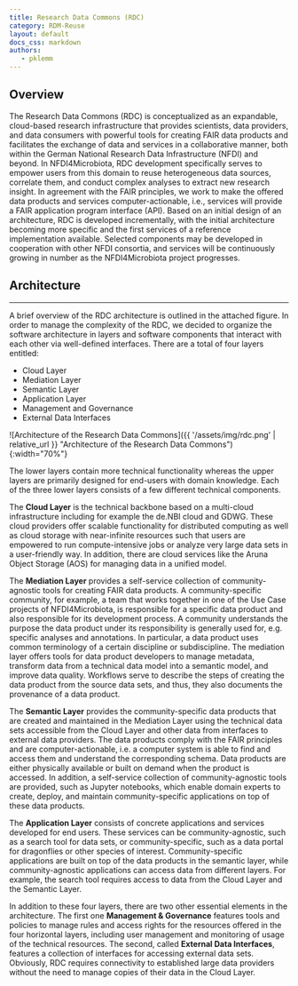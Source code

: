 ```yaml
---
title: Research Data Commons (RDC)
category: RDM-Reuse
layout: default
docs_css: markdown
authors:
   - pklemm
---
```


## Overview
The Research Data Commons (RDC) is conceptualized as an expandable, cloud-based research infrastructure that provides scientists, data providers, and data consumers with powerful tools for creating FAIR data products and facilitates the exchange of data and services in a collaborative manner, both within the German National Research Data Infrastructure (NFDI) and beyond.
In NFDI4Microbiota, RDC development specifically serves to empower users from this domain to reuse heterogeneous data sources, correlate them, and conduct complex analyses to extract new research insight. In agreement with the FAIR principles, we work to make the offered data products and services computer-actionable, i.e., services will provide a FAIR application program interface (API). Based on an initial design of an architecture, RDC is developed incrementally, with the initial architecture becoming more specific and the first services of a reference implementation available. Selected components may be developed in cooperation with other NFDI consortia, and services will be continuously growing in number as the NFDI4Microbiota project progresses.

## Architecture
---
A brief overview of the RDC architecture is outlined in the attached figure. In order to manage the complexity of the RDC, we decided to organize the software architecture in layers and software components that interact with each other via well-defined interfaces. There are a total of four layers entitled:

* Cloud Layer
* Mediation Layer
* Semantic Layer
* Application Layer
* Management and Governance
* External Data Interfaces

![Architecture of the Research Data Commons]({{ '/assets/img/rdc.png' | relative_url }} "Architecture of the Research Data Commons"){:width="70%"}

The lower layers contain more technical functionality whereas the upper layers are primarily designed for end-users with domain knowledge. Each of the three lower layers consists of a few different technical components.

The **Cloud Layer** is the technical backbone based on a multi-cloud infrastructure including for example the de.NBI cloud and GDWG. These cloud providers offer scalable functionality for distributed computing as well as cloud storage with near-infinite resources such that users are empowered to run compute-intensive jobs or analyze very large data sets in a user-friendly way. In addition, there are cloud services like the Aruna Object Storage (AOS) for managing data in a unified model.

The **Mediation Layer** provides a self-service collection of community-agnostic tools for creating FAIR data products. A community-specific community, for example, a team that works together in one of the Use Case projects of NFDI4Microbiota, is responsible for a specific data product and also responsible for its development process. A community understands the purpose the data product under its responsibility is generally used for, e.g. specific analyses and annotations. In particular, a data product uses common terminology of a certain discipline or subdiscipline. The mediation layer offers tools for data product developers to manage metadata, transform data from a technical data model into a semantic model, and improve data quality. Workflows serve to describe the steps of creating the data product from the source data sets, and thus, they also documents the provenance of a data product.

The **Semantic Layer** provides the community-specific data products that are created and maintained in the Mediation Layer using the technical data sets accessible from the Cloud Layer and other data from interfaces to external data providers. The data products comply with the FAIR principles and are computer-actionable, i.e. a computer system is able to find and access them and understand the corresponding schema. Data products are either physically available or built on demand when the product is accessed. In addition, a self-service collection of community-agnostic tools are provided, such as Jupyter notebooks, which enable domain experts to create, deploy, and maintain community-specific applications on top of these data products.

The **Application Layer** consists of concrete applications and services developed for end users. These services can be community-agnostic, such as a search tool for data sets, or community-specific, such as a data portal for dragonflies or other species of interest. Community-specific applications are built on top of the data products in the semantic layer, while community-agnostic applications can access data from different layers. For example, the search tool requires access to data from the Cloud Layer and the Semantic Layer.

In addition to these four layers, there are two other essential elements in the architecture. The first one **Management & Governance** features tools and policies to manage rules and access rights for the resources offered in the four horizontal layers, including user management and monitoring of usage of the technical resources. The second, called **External Data Interfaces**, features a collection of interfaces for accessing external data sets. Obviously, RDC requires connectivity to established large data providers without the need to manage copies of their data in the Cloud Layer.
